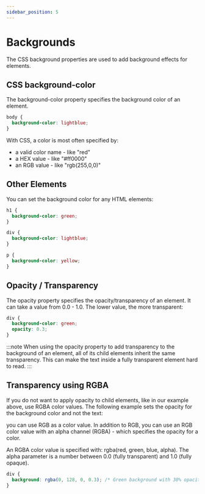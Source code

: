 ```yaml
---
sidebar_position: 5
---
```


# Backgrounds

The CSS background properties are used to add background effects for elements.

## CSS background-color

The background-color property specifies the background color of an element.

```css
body {
  background-color: lightblue;
}
```

With CSS, a color is most often specified by:

- a valid color name - like "red"
- a HEX value - like "#ff0000"
- an RGB value - like "rgb(255,0,0)"

## Other Elements

You can set the background color for any HTML elements:

```css
h1 {
  background-color: green;
}

div {
  background-color: lightblue;
}

p {
  background-color: yellow;
}
```

## Opacity / Transparency

The opacity property specifies the opacity/transparency of an element. It can take a value from 0.0 - 1.0. The lower value, the more transparent:

```css
div {
  background-color: green;
  opacity: 0.3;
}
```

:::note
When using the opacity property to add transparency to the background of an element, all of its child elements inherit the same transparency. This can make the text inside a fully transparent element hard to read.
:::

## Transparency using RGBA

If you do not want to apply opacity to child elements, like in our example above, use RGBA color values. The following example sets the opacity for the background color and not the text:

you can use RGB as a color value. In addition to RGB, you can use an RGB color value with an alpha channel (RGBA) - which specifies the opacity for a color.

An RGBA color value is specified with: rgba(red, green, blue, alpha). The alpha parameter is a number between 0.0 (fully transparent) and 1.0 (fully opaque).

```css
div {
  background: rgba(0, 128, 0, 0.3); /* Green background with 30% opacity */
}
```
